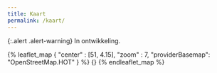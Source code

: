 ```yaml
---
title: Kaart
permalink: /kaart/
---
```


{:.alert .alert-warning} 
In ontwikkeling.

{% leaflet_map { "center" : [51,  4.15],
                 "zoom" : 7,
                 "providerBasemap": "OpenStreetMap.HOT" } %}
    {}
{% endleaflet_map %}
